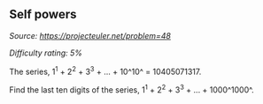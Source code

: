 Self powers
-----------

*Source: https://projecteuler.net/problem=48*


*Difficulty rating: 5%*

The series, 1<sup>1</sup> + 2<sup>2</sup> + 3<sup>3</sup> + ... + 10^10^ = 10405071317.

Find the last ten digits of the series, 1<sup>1</sup> + 2<sup>2</sup> + 3<sup>3</sup> + ... +
1000^1000^.
